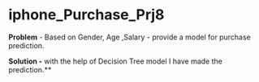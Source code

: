 # iphone_Purchase_Prj8
 **Problem** - Based on Gender, Age ,Salary  - provide a model for purchase prediction.


**Solution -** with the help of Decision Tree model I have made the prediction.**
